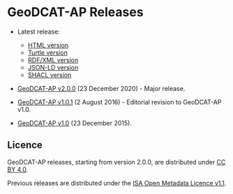 # GeoDCAT-AP Releases

- Latest release:
  - [HTML version](https://semiceu.github.io/GeoDCAT-AP/releases/)
  - [Turtle version](https://semiceu.github.io/GeoDCAT-AP/releases/geodcat-ap.ttl)
  - [RDF/XML version](https://semiceu.github.io/GeoDCAT-AP/releases/geodcat-ap.rdf)
  - [JSON-LD version](https://semiceu.github.io/GeoDCAT-AP/releases/geodcat-ap.jsonld)
  - [SHACL version](https://semiceu.github.io/GeoDCAT-AP/releases/geodcat-ap.shacl.ttl)

- [GeoDCAT-AP v2.0.0](./2.0.0/) (23 December 2020) - Major release.
- [GeoDCAT-AP v1.0.1](./1.0.1/) (2 August 2016) - Editorial revision to GeoDCAT-AP v1.0.
- [GeoDCAT-AP v1.0](./1.0.0/) (23 December 2015).

## Licence

GeoDCAT-AP releases, starting from version 2.0.0, are distributed under [CC BY 4.0](https://creativecommons.org/licenses/by/4.0/).

Previous releases are distributed under the [ISA Open Metadata Licence v1.1](https://joinup.ec.europa.eu/licence/isa-open-metadata-licence-v11).
